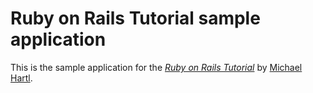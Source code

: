 # Ruby on Rails Tutorial sample application

This is the sample application for the [*Ruby on Rails Tutorial*](http://railstutorial.org/) by [Michael Hartl](http://machaelhartl.com/). 
